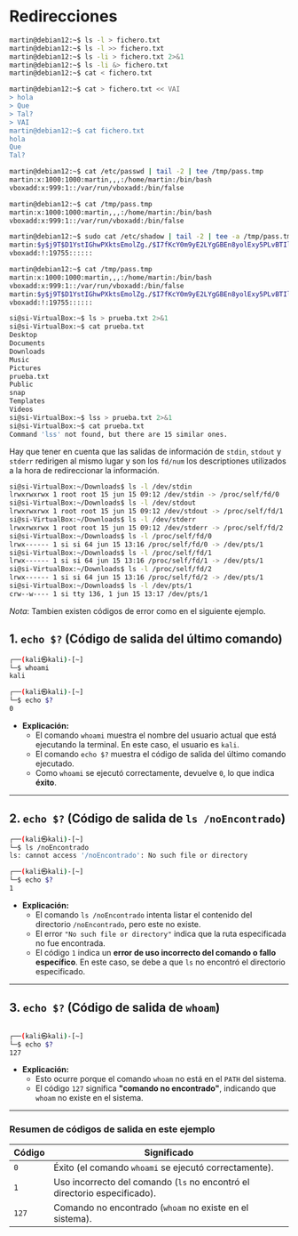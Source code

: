 
# Redirecciones

```bash
martin@debian12:~$ ls -l > fichero.txt
martin@debian12:~$ ls -l >> fichero.txt
martin@debian12:~$ ls -li > fichero.txt 2>&1
martin@debian12:~$ ls -li &> fichero.txt
martin@debian12:~$ cat < fichero.txt
```

```bash
martin@debian12:~$ cat > fichero.txt << VAI
> hola
> Que
> Tal?
> VAI
martin@debian12:~$ cat fichero.txt
hola
Que
Tal?
```

```bash
martin@debian12:~$ cat /etc/passwd | tail -2 | tee /tmp/pass.tmp
martin:x:1000:1000:martin,,,:/home/martin:/bin/bash
vboxadd:x:999:1::/var/run/vboxadd:/bin/false

martin@debian12:~$ cat /tmp/pass.tmp
martin:x:1000:1000:martin,,,:/home/martin:/bin/bash
vboxadd:x:999:1::/var/run/vboxadd:/bin/false

martin@debian12:~$ sudo cat /etc/shadow | tail -2 | tee -a /tmp/pass.tmp
martin:$y$j9T$D1YstIGhwPXktsEmolZg./$I7fKcY0m9yE2LYgGBEn8yolExy5PLvBTIlZf5keudM3:19770:0:99999:7:::
vboxadd:!:19755::::::

martin@debian12:~$ cat /tmp/pass.tmp
martin:x:1000:1000:martin,,,:/home/martin:/bin/bash
vboxadd:x:999:1::/var/run/vboxadd:/bin/false
martin:$y$j9T$D1YstIGhwPXktsEmolZg./$I7fKcY0m9yE2LYgGBEn8yolExy5PLvBTIlZf5keudM3:19770:0:99999:7:::
vboxadd:!:19755::::::
```

```bash
si@si-VirtualBox:~$ ls > prueba.txt 2>&1
si@si-VirtualBox:~$ cat prueba.txt
Desktop
Documents
Downloads
Music
Pictures
prueba.txt
Public
snap
Templates
Videos
si@si-VirtualBox:~$ lss > prueba.txt 2>&1
si@si-VirtualBox:~$ cat prueba.txt
Command 'lss' not found, but there are 15 similar ones.
```

Hay que tener en cuenta que las salidas de información de `stdin`, `stdout` y `stderr` redirigen al mismo lugar y son los `fd/num` los descriptiones utilizados a la hora de redireccionar la información.

```bash
si@si-VirtualBox:~/Downloads$ ls -l /dev/stdin
lrwxrwxrwx 1 root root 15 jun 15 09:12 /dev/stdin -> /proc/self/fd/0
si@si-VirtualBox:~/Downloads$ ls -l /dev/stdout
lrwxrwxrwx 1 root root 15 jun 15 09:12 /dev/stdout -> /proc/self/fd/1
si@si-VirtualBox:~/Downloads$ ls -l /dev/stderr
lrwxrwxrwx 1 root root 15 jun 15 09:12 /dev/stderr -> /proc/self/fd/2
si@si-VirtualBox:~/Downloads$ ls -l /proc/self/fd/0
lrwx------ 1 si si 64 jun 15 13:16 /proc/self/fd/0 -> /dev/pts/1
si@si-VirtualBox:~/Downloads$ ls -l /proc/self/fd/1
lrwx------ 1 si si 64 jun 15 13:16 /proc/self/fd/1 -> /dev/pts/1
si@si-VirtualBox:~/Downloads$ ls -l /proc/self/fd/2
lrwx------ 1 si si 64 jun 15 13:16 /proc/self/fd/2 -> /dev/pts/1
si@si-VirtualBox:~/Downloads$ ls -l /dev/pts/1
crw--w---- 1 si tty 136, 1 jun 15 13:17 /dev/pts/1
```

_*Nota*_: Tambien existen códigos de error como en el siguiente ejemplo.

## **1. `echo $?` (Código de salida del último comando)**
```bash
┌──(kali㉿kali)-[~]
└─$ whoami
kali

┌──(kali㉿kali)-[~]
└─$ echo $?
0
```
- **Explicación:**  
  - El comando `whoami` muestra el nombre del usuario actual que está ejecutando la terminal. En este caso, el usuario es `kali`.
  - El comando `echo $?` muestra el código de salida del último comando ejecutado.  
  - Como `whoami` se ejecutó correctamente, devuelve `0`, lo que indica **éxito**.

---

## **2. `echo $?` (Código de salida de `ls /noEncontrado`)**
```bash
┌──(kali㉿kali)-[~]
└─$ ls /noEncontrado
ls: cannot access '/noEncontrado': No such file or directory

┌──(kali㉿kali)-[~]
└─$ echo $?
1
```
- **Explicación:**  
  - El comando `ls /noEncontrado` intenta listar el contenido del directorio `/noEncontrado`, pero este no existe.  
  - El error `"No such file or directory"` indica que la ruta especificada no fue encontrada.
  - El código `1` indica un **error de uso incorrecto del comando o fallo específico**. En este caso, se debe a que `ls` no encontró el directorio especificado.

---

## **3. `echo $?` (Código de salida de `whoam`)**
```bash

┌──(kali㉿kali)-[~]
└─$ echo $?
127
```
- **Explicación:**  
  - Esto ocurre porque el comando `whoam` no está en el `PATH` del sistema.
  - El código `127` significa **"comando no encontrado"**, indicando que `whoam` no existe en el sistema.

---

### **Resumen de códigos de salida en este ejemplo**
| Código | Significado |
|--------|------------|
| `0`    | Éxito (el comando `whoami` se ejecutó correctamente). |
| `1`    | Uso incorrecto del comando (`ls` no encontró el directorio especificado). |
| `127`  | Comando no encontrado (`whoam` no existe en el sistema). |

